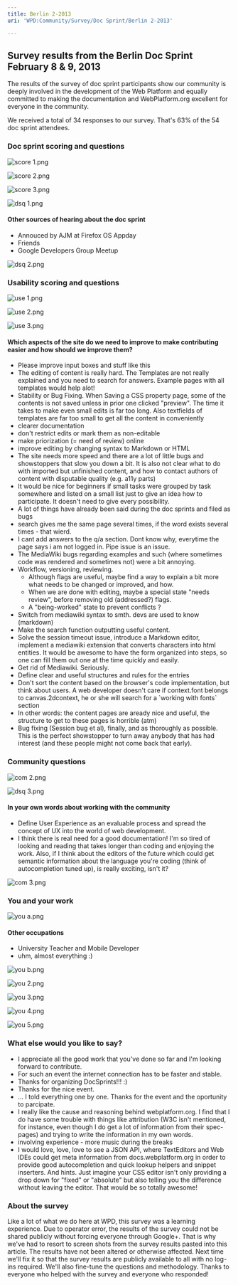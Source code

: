 ```yaml
---
title: Berlin 2-2013
uri: 'WPD:Community/Survey/Doc Sprint/Berlin 2-2013'

---
```

## Survey results from the Berlin Doc Sprint February 8 & 9, 2013

The results of the survey of doc sprint participants show our community is deeply involved in the development of the Web Platform and equally committed to making the documentation and WebPlatform.org excellent for everyone in the community.

We received a total of 34 responses to our survey. That's 63% of the 54 doc sprint attendees.

### Doc sprint scoring and questions

![score 1.png](/WPD/assets/public/7/76/score_1.png)

 ![score 2.png](/WPD/assets/public/8/8c/score_2.png)

![score 3.png](/WPD/assets/public/e/ea/score_3.png)

 ![dsq 1.png](/WPD/assets/public/d/d5/dsq_1.png)

#### Other sources of hearing about the doc sprint

-   Annouced by AJM at Firefox OS Appday
-   Friends
-   Google Developers Group Meetup

![dsq 2.png](/WPD/assets/public/4/4a/dsq_2.png)

### Usability scoring and questions

![use 1.png](/WPD/assets/public/3/33/use_1.png)

![use 2.png](/WPD/assets/public/5/5e/use_2.png)

![use 3.png](/WPD/assets/public/2/2e/use_3.png)

#### Which aspects of the site do we need to improve to make contributing easier and how should we improve them?

-   Please improve input boxes and stuff like this
-   The editing of content is really hard. The Templates are not really explained and you need to search for answers. Example pages with all templates would help alot!
-   Stability or Bug Fixing. When Saving a CSS property page, some of the contents is not saved unless in prior one clicked "preview". The time it takes to make even small edits is far too long. Also textfields of templates are far too small to get all the content in conveniently
-   clearer documentation
-   don't restrict edits or mark them as non-editable
-   make priorization (= need of review) online
-   improve editing by changing syntax to Markdown or HTML
-   The site needs more speed and there are a lot of little bugs and showstoppers that slow you down a bit. It is also not clear what to do with imported but unfinished content, and how to contact authors of content with disputable quality (e.g. a11y parts)
-   It would be nice for beginners if small tasks were grouped by task somewhere and listed on a small list just to give an idea how to participate. It doesn't need to give every possibility.
-   A lot of things have already been said during the doc sprints and filed as bugs
-   search gives me the same page several times, if the word exists several times - that wierd.
-   I cant add answers to the q/a section. Dont know why, everytime the page says i am not logged in. Pipe issue is an issue.
-   The MediaWiki bugs regarding examples and such (where sometimes code was rendered and sometimes not) were a bit annoying.
-   Workflow, versioning, reviewing.
    -   Although flags are useful, maybe find a way to explain a bit more what needs to be changed or improved, and how.
    -   When we are done with editing, maybe a special state "needs review", before removing old (addressed?) flags.
    -   A "being-worked" state to prevent conflicts ?
-   Switch from mediawiki syntax to smth. devs are used to know (markdown)
-   Make the search function outputting useful content.
-   Solve the session timeout issue, introduce a Markdown editor, implement a mediawiki extension that converts characters into html entities. It would be awesome to have the form organized into steps, so one can fill them out one at the time quickly and easily.
-   Get rid of Mediawiki. Seriously.
-   Define clear and useful structures and rules for the entries
-   Don't sort the content based on the browser's code implementation, but think about users. A web developer doesn't care if context.font belongs to canvas.2dcontext, he or she will search for a \`working with fonts\` section
-   In other words: the content pages are aready nice and useful, the structure to get to these pages is horrible (atm)
-   Bug fixing (Session bug et al), finally, and as thoroughly as possible. This is the perfect showstopper to turn away anybody that has had interest (and these people might not come back that early).

### Community questions

![com 2.png](/WPD/assets/public/8/85/com_2.png)

![dsq 3.png](/WPD/assets/public/e/ec/dsq_3.png)

#### In your own words about working with the community

-   Define User Experience as an evaluable process and spread the concept of UX into the world of web development.
-   I think there is real need for a good documentation! I'm so tired of looking and reading that takes longer than coding and enjoying the work. Also, if I think about the editors of the future which could get semantic information about the language you're coding (think of autocompletion tuned up), is really exciting, isn't it?

 ![com 3.png](/WPD/assets/public/c/cc/com_3.png)

### You and your work

![you a.png](/WPD/assets/public/1/1f/you_a.png)

#### Other occupations

-   University Teacher and Mobile Developer
-   uhm, almost everything :)

![you b.png](/WPD/assets/public/3/3b/you_b.png)

![you 2.png](/WPD/assets/public/c/c7/you_2.png)

![you 3.png](/WPD/assets/public/1/15/you_3.png)

![you 4.png](/WPD/assets/public/9/9b/you_4.png)

![you 5.png](/WPD/assets/public/6/6d/you_5.png)

### What else would you like to say?

-   I appreciate all the good work that you've done so far and I'm looking forward to contribute.
-   For such an event the internet connection has to be faster and stable.
-   Thanks for organizing DocSprints!!! :)
-   Thanks for the nice event.
-   ... I told everything one by one. Thanks for the event and the oportunity to parcipate.
-   I really like the cause and reasoning behind webplatform.org. I find that I do have some trouble with things like attribution (W3C isn't mentioned, for instance, even though I do get a lot of information from their spec-pages) and trying to write the information in my own words.
-   involving experience - more music during the breaks
-   I would love, love, love to see a JSON API, where TextEditors and Web IDEs could get meta information from docs.webplatform.org in order to provide good autocompletion and quick lookup helpers and snippet inserters. And hints. Just imagine your CSS editor isn't only providing a drop down for "fixed" or "absolute" but also telling you the difference without leaving the editor. That would be so totally awesome!

### About the survey

Like a lot of what we do here at WPD, this survey was a learning experience. Due to operator error, the results of the survey could not be shared publicly without forcing everyone through Google+. That is why we've had to resort to screen shots from the survey results pasted into this article. The results have not been altered or otherwise affected. Next time we'll fix it so that the survey results are publicly available to all with no log-ins required. We'll also fine-tune the questions and methodology. Thanks to everyone who helped with the survey and everyone who responded!
